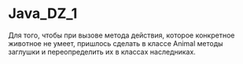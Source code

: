# Java_DZ_1

Для того, чтобы при вызове метода действия, которое конкретное животное не умеет,
  пришлось сделать в классе Animal методы заглушки и переопределить их в классах наследниках.
